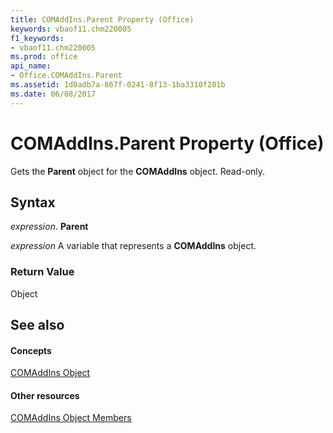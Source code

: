 ```yaml
---
title: COMAddIns.Parent Property (Office)
keywords: vbaof11.chm220005
f1_keywords:
- vbaof11.chm220005
ms.prod: office
api_name:
- Office.COMAddIns.Parent
ms.assetid: 1d0adb7a-867f-0241-8f13-1ba3310f201b
ms.date: 06/08/2017
---
```



# COMAddIns.Parent Property (Office)

Gets the  **Parent** object for the **COMAddIns** object. Read-only.


## Syntax

 _expression_. **Parent**

 _expression_ A variable that represents a **COMAddIns** object.


### Return Value

Object


## See also


#### Concepts


[COMAddIns Object](comaddins-object-office.md)
#### Other resources


[COMAddIns Object Members](comaddins-members-office.md)

